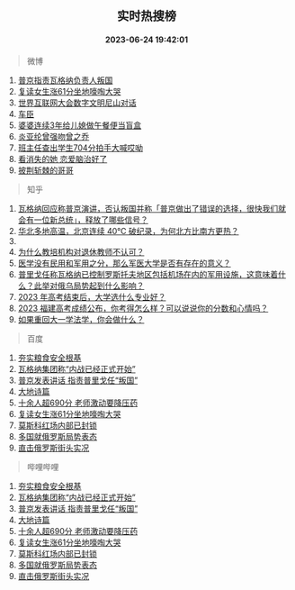 <div align="center"><h2>实时热搜榜</h2><h4>2023-06-24 19:42:01</h4></div>

> 微博  

1. [普京指责瓦格纳负责人叛国](https://s.weibo.com/weibo?q=%23%E6%99%AE%E4%BA%AC%E6%8C%87%E8%B4%A3%E7%93%A6%E6%A0%BC%E7%BA%B3%E8%B4%9F%E8%B4%A3%E4%BA%BA%E5%8F%9B%E5%9B%BD%23&t=31&band_rank=1&Refer=top)<br />
2. [复读女生涨61分坐地嚎啕大哭](https://s.weibo.com/weibo?q=%23%E5%A4%8D%E8%AF%BB%E5%A5%B3%E7%94%9F%E6%B6%A861%E5%88%86%E5%9D%90%E5%9C%B0%E5%9A%8E%E5%95%95%E5%A4%A7%E5%93%AD%23&t=31&band_rank=2&Refer=top)<br />
3. [世界互联网大会数字文明尼山对话](https://s.weibo.com/weibo?q=%23%E4%B8%96%E7%95%8C%E4%BA%92%E8%81%94%E7%BD%91%E5%A4%A7%E4%BC%9A%E6%95%B0%E5%AD%97%E6%96%87%E6%98%8E%E5%B0%BC%E5%B1%B1%E5%AF%B9%E8%AF%9D%23&t=31&band_rank=3&Refer=top)<br />
4. [车臣](https://s.weibo.com/weibo?q=%E8%BD%A6%E8%87%A3&t=31&band_rank=4&Refer=top)<br />
5. [婆婆连续3年给儿媳做午餐便当盲盒](https://s.weibo.com/weibo?q=%23%E5%A9%86%E5%A9%86%E8%BF%9E%E7%BB%AD3%E5%B9%B4%E7%BB%99%E5%84%BF%E5%AA%B3%E5%81%9A%E5%8D%88%E9%A4%90%E4%BE%BF%E5%BD%93%E7%9B%B2%E7%9B%92%23&t=31&band_rank=5&Refer=top)<br />
6. [炎亚纶曾强吻曾之乔](https://s.weibo.com/weibo?q=%23%E7%82%8E%E4%BA%9A%E7%BA%B6%E6%9B%BE%E5%BC%BA%E5%90%BB%E6%9B%BE%E4%B9%8B%E4%B9%94%23&t=31&band_rank=6&Refer=top)<br />
7. [班主任查出学生704分拍手大喊哎呦](https://s.weibo.com/weibo?q=%23%E7%8F%AD%E4%B8%BB%E4%BB%BB%E6%9F%A5%E5%87%BA%E5%AD%A6%E7%94%9F704%E5%88%86%E6%8B%8D%E6%89%8B%E5%A4%A7%E5%96%8A%E5%93%8E%E5%91%A6%23&t=31&band_rank=7&Refer=top)<br />
8. [看消失的她 恋爱脑治好了](https://s.weibo.com/weibo?q=%E7%9C%8B%E6%B6%88%E5%A4%B1%E7%9A%84%E5%A5%B9%20%E6%81%8B%E7%88%B1%E8%84%91%E6%B2%BB%E5%A5%BD%E4%BA%86&t=31&band_rank=8&Refer=top)<br />
9. [披荆斩棘的哥哥](https://s.weibo.com/weibo?q=%E6%8A%AB%E8%8D%86%E6%96%A9%E6%A3%98%E7%9A%84%E5%93%A5%E5%93%A5&t=31&band_rank=9&Refer=top)<br />

> 知乎  

1. [瓦格纳回应称普京演讲，否认叛国并称「普京做出了错误的选择，很快我们就会有一位新总统」，释放了哪些信号？](https://www.zhihu.com/question/608279921)<br />
2. [华北多地高温，北京连续 40℃ 破纪录，为何北方比南方更热？](https://www.zhihu.com/question/608255644)<br />
3. []()<br />
4. [为什么教培机构对退休教师不认可？](https://www.zhihu.com/question/588498394)<br />
5. [医学没有民用和军用之分，那么军医大学是否有存在的意义？](https://www.zhihu.com/question/607620757)<br />
6. [普里戈任称瓦格纳已控制罗斯托夫地区包括机场在内的军用设施，这意味着什么？此举对俄乌局势起到什么影响？](https://www.zhihu.com/question/608251555)<br />
7. [2023 年高考结束后，大学选什么专业好？](https://www.zhihu.com/question/603802531)<br />
8. [2023 福建高考成绩公布，你考得怎么样？可以说说你的分数和心情吗？](https://www.zhihu.com/question/607974295)<br />
9. [如果重回大一学法学，你会做什么？](https://www.zhihu.com/question/600551602)<br />

> 百度  

1. [夯实粮食安全根基](https://www.baidu.com/s?wd=%E5%A4%AF%E5%AE%9E%E7%B2%AE%E9%A3%9F%E5%AE%89%E5%85%A8%E6%A0%B9%E5%9F%BA&sa=fyb_news&rsv_dl=fyb_news)<br />
2. [瓦格纳集团称“内战已经正式开始”](https://www.baidu.com/s?wd=%E7%93%A6%E6%A0%BC%E7%BA%B3%E9%9B%86%E5%9B%A2%E7%A7%B0%E2%80%9C%E5%86%85%E6%88%98%E5%B7%B2%E7%BB%8F%E6%AD%A3%E5%BC%8F%E5%BC%80%E5%A7%8B%E2%80%9D&sa=fyb_news&rsv_dl=fyb_news)<br />
3. [普京发表讲话 指责普里戈任“叛国”](https://www.baidu.com/s?wd=%E6%99%AE%E4%BA%AC%E5%8F%91%E8%A1%A8%E8%AE%B2%E8%AF%9D+%E6%8C%87%E8%B4%A3%E6%99%AE%E9%87%8C%E6%88%88%E4%BB%BB%E2%80%9C%E5%8F%9B%E5%9B%BD%E2%80%9D&sa=fyb_news&rsv_dl=fyb_news)<br />
4. [大地诗篇](https://www.baidu.com/s?wd=%E5%A4%A7%E5%9C%B0%E8%AF%97%E7%AF%87&sa=fyb_news&rsv_dl=fyb_news)<br />
5. [十余人超690分 老师激动要降压药](https://www.baidu.com/s?wd=%E5%8D%81%E4%BD%99%E4%BA%BA%E8%B6%85690%E5%88%86+%E8%80%81%E5%B8%88%E6%BF%80%E5%8A%A8%E8%A6%81%E9%99%8D%E5%8E%8B%E8%8D%AF&sa=fyb_news&rsv_dl=fyb_news)<br />
6. [复读女生涨61分坐地嚎啕大哭](https://www.baidu.com/s?wd=%E5%A4%8D%E8%AF%BB%E5%A5%B3%E7%94%9F%E6%B6%A861%E5%88%86%E5%9D%90%E5%9C%B0%E5%9A%8E%E5%95%95%E5%A4%A7%E5%93%AD&sa=fyb_news&rsv_dl=fyb_news)<br />
7. [莫斯科红场内部已封锁](https://www.baidu.com/s?wd=%E8%8E%AB%E6%96%AF%E7%A7%91%E7%BA%A2%E5%9C%BA%E5%86%85%E9%83%A8%E5%B7%B2%E5%B0%81%E9%94%81&sa=fyb_news&rsv_dl=fyb_news)<br />
8. [多国就俄罗斯局势表态](https://www.baidu.com/s?wd=%E5%A4%9A%E5%9B%BD%E5%B0%B1%E4%BF%84%E7%BD%97%E6%96%AF%E5%B1%80%E5%8A%BF%E8%A1%A8%E6%80%81&sa=fyb_news&rsv_dl=fyb_news)<br />
9. [直击俄罗斯街头实况](https://www.baidu.com/s?wd=%E7%9B%B4%E5%87%BB%E4%BF%84%E7%BD%97%E6%96%AF%E8%A1%97%E5%A4%B4%E5%AE%9E%E5%86%B5&sa=fyb_news&rsv_dl=fyb_news)<br />

> 哔哩哔哩  

1. [夯实粮食安全根基](https://www.baidu.com/s?wd=%E5%A4%AF%E5%AE%9E%E7%B2%AE%E9%A3%9F%E5%AE%89%E5%85%A8%E6%A0%B9%E5%9F%BA&sa=fyb_news&rsv_dl=fyb_news)<br />
2. [瓦格纳集团称“内战已经正式开始”](https://www.baidu.com/s?wd=%E7%93%A6%E6%A0%BC%E7%BA%B3%E9%9B%86%E5%9B%A2%E7%A7%B0%E2%80%9C%E5%86%85%E6%88%98%E5%B7%B2%E7%BB%8F%E6%AD%A3%E5%BC%8F%E5%BC%80%E5%A7%8B%E2%80%9D&sa=fyb_news&rsv_dl=fyb_news)<br />
3. [普京发表讲话 指责普里戈任“叛国”](https://www.baidu.com/s?wd=%E6%99%AE%E4%BA%AC%E5%8F%91%E8%A1%A8%E8%AE%B2%E8%AF%9D+%E6%8C%87%E8%B4%A3%E6%99%AE%E9%87%8C%E6%88%88%E4%BB%BB%E2%80%9C%E5%8F%9B%E5%9B%BD%E2%80%9D&sa=fyb_news&rsv_dl=fyb_news)<br />
4. [大地诗篇](https://www.baidu.com/s?wd=%E5%A4%A7%E5%9C%B0%E8%AF%97%E7%AF%87&sa=fyb_news&rsv_dl=fyb_news)<br />
5. [十余人超690分 老师激动要降压药](https://www.baidu.com/s?wd=%E5%8D%81%E4%BD%99%E4%BA%BA%E8%B6%85690%E5%88%86+%E8%80%81%E5%B8%88%E6%BF%80%E5%8A%A8%E8%A6%81%E9%99%8D%E5%8E%8B%E8%8D%AF&sa=fyb_news&rsv_dl=fyb_news)<br />
6. [复读女生涨61分坐地嚎啕大哭](https://www.baidu.com/s?wd=%E5%A4%8D%E8%AF%BB%E5%A5%B3%E7%94%9F%E6%B6%A861%E5%88%86%E5%9D%90%E5%9C%B0%E5%9A%8E%E5%95%95%E5%A4%A7%E5%93%AD&sa=fyb_news&rsv_dl=fyb_news)<br />
7. [莫斯科红场内部已封锁](https://www.baidu.com/s?wd=%E8%8E%AB%E6%96%AF%E7%A7%91%E7%BA%A2%E5%9C%BA%E5%86%85%E9%83%A8%E5%B7%B2%E5%B0%81%E9%94%81&sa=fyb_news&rsv_dl=fyb_news)<br />
8. [多国就俄罗斯局势表态](https://www.baidu.com/s?wd=%E5%A4%9A%E5%9B%BD%E5%B0%B1%E4%BF%84%E7%BD%97%E6%96%AF%E5%B1%80%E5%8A%BF%E8%A1%A8%E6%80%81&sa=fyb_news&rsv_dl=fyb_news)<br />
9. [直击俄罗斯街头实况](https://www.baidu.com/s?wd=%E7%9B%B4%E5%87%BB%E4%BF%84%E7%BD%97%E6%96%AF%E8%A1%97%E5%A4%B4%E5%AE%9E%E5%86%B5&sa=fyb_news&rsv_dl=fyb_news)<br />
